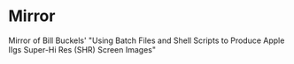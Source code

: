 # Mirror

Mirror of Bill Buckels' "Using Batch Files and Shell Scripts to Produce Apple IIgs Super-Hi Res (SHR) Screen Images"

